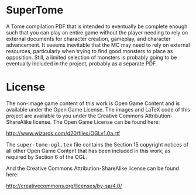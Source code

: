 SuperTome
=========

A Tome compilation PDF that is intended to eventually be complete enough
such that you can play an entire game without the player needing to rely
on external documents for character creation, gameplay, and character
advancement. It seeems inevitable that the MC may need to rely on
external resources, particularly when trying to find good monsters to
place as opposition. Still, a limited selection of monsters is probably
going to be eventually included in the project, probably as a separate
PDF.

License
=======

The non-image game content of this work is Open Game Content and is
available under the Open Game License. The images and LaTeX code of this
project are available to you under the Creative Commons
Attribution-ShareAlike license. The Open Game License can be found here:

http://www.wizards.com/d20/files/OGLv1.0a.rtf

The <tt>super-tome-ogl.tex</tt> file contains the Section 15 copyright notices
of all other Open Game Content that has been included in this work, as
required by Section 6 of the OGL.

And the Creative Commons Attribution-ShareAlike license can be found here:

http://creativecommons.org/licenses/by-sa/4.0/
